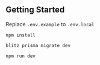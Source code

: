## Getting Started

Replace `.env.example` to `.env.local`


```
npm install
```

```
blitz prisma migrate dev
```

```
npm run dev
```
